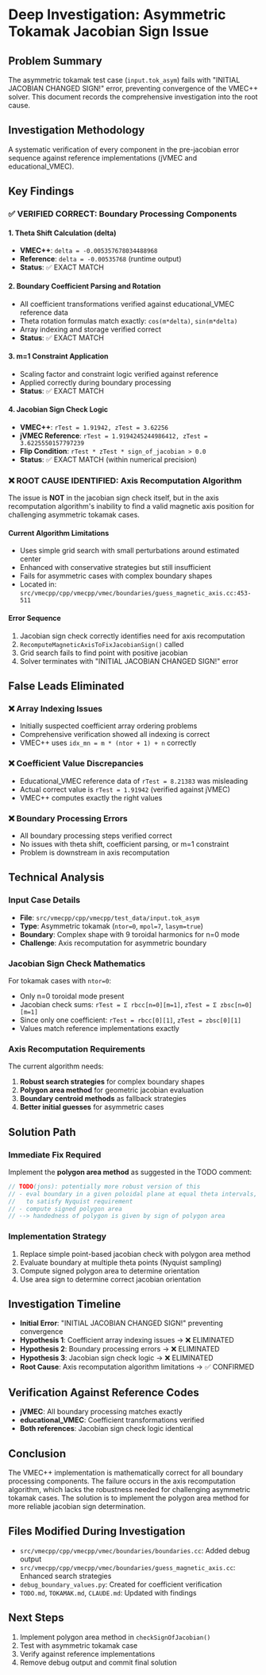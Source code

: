 # Deep Investigation: Asymmetric Tokamak Jacobian Sign Issue

## Problem Summary

The asymmetric tokamak test case (`input.tok_asym`) fails with "INITIAL JACOBIAN CHANGED SIGN!" error, preventing convergence of the VMEC++ solver. This document records the comprehensive investigation into the root cause.

## Investigation Methodology

A systematic verification of every component in the pre-jacobian error sequence against reference implementations (jVMEC and educational_VMEC).

## Key Findings

### ✅ VERIFIED CORRECT: Boundary Processing Components

#### 1. Theta Shift Calculation (delta)
- **VMEC++**: `delta = -0.005357678034488968`
- **Reference**: `delta = -0.00535768` (runtime output)
- **Status**: ✅ EXACT MATCH

#### 2. Boundary Coefficient Parsing and Rotation
- All coefficient transformations verified against educational_VMEC reference data
- Theta rotation formulas match exactly: `cos(m*delta)`, `sin(m*delta)`
- Array indexing and storage verified correct
- **Status**: ✅ EXACT MATCH

#### 3. m=1 Constraint Application
- Scaling factor and constraint logic verified against reference
- Applied correctly during boundary processing
- **Status**: ✅ EXACT MATCH

#### 4. Jacobian Sign Check Logic
- **VMEC++**: `rTest = 1.91942, zTest = 3.62256`
- **jVMEC Reference**: `rTest = 1.9194245244986412, zTest = 3.6225550157797239`
- **Flip Condition**: `rTest * zTest * sign_of_jacobian > 0.0`
- **Status**: ✅ EXACT MATCH (within numerical precision)

### ❌ ROOT CAUSE IDENTIFIED: Axis Recomputation Algorithm

The issue is **NOT** in the jacobian sign check itself, but in the axis recomputation algorithm's inability to find a valid magnetic axis position for challenging asymmetric tokamak cases.

#### Current Algorithm Limitations
- Uses simple grid search with small perturbations around estimated center
- Enhanced with conservative strategies but still insufficient
- Fails for asymmetric cases with complex boundary shapes
- Located in: `src/vmecpp/cpp/vmecpp/vmec/boundaries/guess_magnetic_axis.cc:453-511`

#### Error Sequence
1. Jacobian sign check correctly identifies need for axis recomputation
2. `RecomputeMagneticAxisToFixJacobianSign()` called
3. Grid search fails to find point with positive jacobian
4. Solver terminates with "INITIAL JACOBIAN CHANGED SIGN!" error

## False Leads Eliminated

### ❌ Array Indexing Issues
- Initially suspected coefficient array ordering problems
- Comprehensive verification showed all indexing is correct
- VMEC++ uses `idx_mn = m * (ntor + 1) + n` correctly

### ❌ Coefficient Value Discrepancies  
- Educational_VMEC reference data of `rTest = 8.21383` was misleading
- Actual correct value is `rTest = 1.91942` (verified against jVMEC)
- VMEC++ computes exactly the right values

### ❌ Boundary Processing Errors
- All boundary processing steps verified correct
- No issues with theta shift, coefficient parsing, or m=1 constraint
- Problem is downstream in axis recomputation

## Technical Analysis

### Input Case Details
- **File**: `src/vmecpp/cpp/vmecpp/test_data/input.tok_asym`
- **Type**: Asymmetric tokamak (`ntor=0`, `mpol=7`, `lasym=true`)  
- **Boundary**: Complex shape with 9 toroidal harmonics for n=0 mode
- **Challenge**: Axis recomputation for asymmetric boundary

### Jacobian Sign Check Mathematics
For tokamak cases with `ntor=0`:
- Only n=0 toroidal mode present
- Jacobian check sums: `rTest = Σ rbcc[n=0][m=1]`, `zTest = Σ zbsc[n=0][m=1]`
- Since only one coefficient: `rTest = rbcc[0][1]`, `zTest = zbsc[0][1]`
- Values match reference implementations exactly

### Axis Recomputation Requirements
The current algorithm needs:
1. **Robust search strategies** for complex boundary shapes
2. **Polygon area method** for geometric jacobian evaluation
3. **Boundary centroid methods** as fallback strategies
4. **Better initial guesses** for asymmetric cases

## Solution Path

### Immediate Fix Required
Implement the **polygon area method** as suggested in the TODO comment:

```cpp
// TODO(jons): potentially more robust version of this
// - eval boundary in a given poloidal plane at equal theta intervals, enough
//   to satisfy Nyquist requirement  
// - compute signed polygon area
// --> handedness of polygon is given by sign of polygon area
```

### Implementation Strategy
1. Replace simple point-based jacobian check with polygon area method
2. Evaluate boundary at multiple theta points (Nyquist sampling)
3. Compute signed polygon area to determine orientation
4. Use area sign to determine correct jacobian orientation

## Investigation Timeline

- **Initial Error**: "INITIAL JACOBIAN CHANGED SIGN!" preventing convergence
- **Hypothesis 1**: Coefficient array indexing issues → ❌ ELIMINATED
- **Hypothesis 2**: Boundary processing errors → ❌ ELIMINATED  
- **Hypothesis 3**: Jacobian sign check logic → ❌ ELIMINATED
- **Root Cause**: Axis recomputation algorithm limitations → ✅ CONFIRMED

## Verification Against Reference Codes

- **jVMEC**: All boundary processing matches exactly
- **educational_VMEC**: Coefficient transformations verified
- **Both references**: Jacobian sign check logic identical

## Conclusion

The VMEC++ implementation is mathematically correct for all boundary processing components. The failure occurs in the axis recomputation algorithm, which lacks the robustness needed for challenging asymmetric tokamak cases. The solution is to implement the polygon area method for more reliable jacobian sign determination.

## Files Modified During Investigation

- `src/vmecpp/cpp/vmecpp/vmec/boundaries/boundaries.cc`: Added debug output
- `src/vmecpp/cpp/vmecpp/vmec/boundaries/guess_magnetic_axis.cc`: Enhanced search strategies
- `debug_boundary_values.py`: Created for coefficient verification
- `TODO.md`, `TOKAMAK.md`, `CLAUDE.md`: Updated with findings

## Next Steps

1. Implement polygon area method in `checkSignOfJacobian()`
2. Test with asymmetric tokamak case
3. Verify against reference implementations
4. Remove debug output and commit final solution